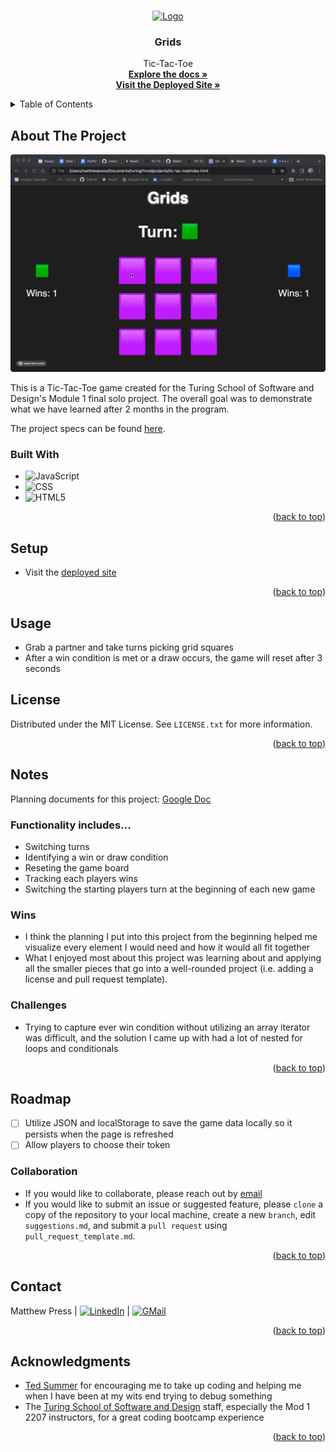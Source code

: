<a name="readme-top"></a>

<!-- PROJECT LOGO -->
<br />
<div align="center">
  <a href="https://github.com/MatthewPress/tic-tac-toe">
    <img src="assets/images/favicon.ico" alt="Logo" width="80" height="80">
  </a>

<!-- HEADER -->
<h3 align="center">Grids</h3>
  <p align="center">
    Tic-Tac-Toe
    <br />
    <a href="https://github.com/MatthewPress/tic-tac-toe"><strong>Explore the docs »</strong></a>
    <br />
    <a href="https://matthewpress.github.io/tic-tac-toe/"><strong>Visit the Deployed Site »</strong></a>
  </p>
</div>

<!-- TABLE OF CONTENTS -->
<details>
  <summary>Table of Contents</summary>
  <ol>
    <li>
      <a href="#about-the-project">About The Project</a>
      <ul>
        <li><a href="#built-with">Built With</a></li>
      </ul>
    </li>
    <li><a href="#setup">Setup</a></li>
    <li><a href="#usage">Usage</a></li>
    <li><a href="#license">License</a></li>
    <li><a href="#notes">Notes</a></li>
    <li>
      <a href="#roadmap">Roadmap</a>
      <ul>
          <li><a href="#collaboration">Collaboration</a>
      </ul>
    </li>
    <li><a href="#contact">Contact</a></li>
    <li><a href="#acknowledgments">Acknowledgments</a></li>
  </ol>
</details>

## About The Project

[![Grids Demo][product-demo]](assets/images/demo.gif)

This is a Tic-Tac-Toe game created for the Turing School of Software and Design's Module 1 final solo project. The overall goal was to demonstrate what we have learned after 2 months in the program.

The project specs can be found [here](https://frontend.turing.edu/projects/module-1/tic-tac-toe-solo-v2.html).
### Built With

* ![JavaScript][JavaScript-shield]
* ![CSS][CSS-shield]
* ![HTML5][HTML-shield]

<p align="right">(<a href="#readme-top">back to top</a>)</p>

## Setup

- Visit the [deployed site](https://matthewpress.github.io/tic-tac-toe/)

<p align="right">(<a href="#readme-top">back to top</a>)</p>

## Usage

- Grab a partner and take turns picking grid squares
- After a win condition is met or a draw occurs, the game will reset after 3 seconds

## License

Distributed under the MIT License. See `LICENSE.txt` for more information.

<p align="right">(<a href="#readme-top">back to top</a>)</p>

## Notes

Planning documents for this project: [Google Doc](https://docs.google.com/document/d/1CoiL1VDHqBoSPtplJtX_yfX9O63XWgLtd8kR_6Rthu0/edit)

### Functionality includes...
- Switching turns
- Identifying a win or draw condition
- Reseting the game board 
- Tracking each players wins
- Switching the starting players turn at the beginning of each new game

### Wins

* I think the planning I put into this project from the beginning helped me visualize every element I would need and how it would all fit together
* What I enjoyed most about this project was learning about and applying all the smaller pieces that go into a well-rounded project (i.e. adding a license and pull request template).

### Challenges

* Trying to capture ever win condition without utilizing an array iterator was difficult, and the solution I came up with had a lot of nested for loops and conditionals

<p align="right">(<a href="#readme-top">back to top</a>)</p>

## Roadmap

- [ ] Utilize JSON and localStorage to save the game data locally so it persists when the page is refreshed
- [ ] Allow players to choose their token

### Collaboration

- If you would like to collaborate, please reach out by [email](press.matt14@gmail.com)
- If you would like to submit an issue or suggested feature, please `clone` a copy of the repository to your local machine, create a new `branch`, edit `suggestions.md`, and submit a `pull request` using  `pull_request_template.md`.

<p align="right">(<a href="#readme-top">back to top</a>)</p>

## Contact

Matthew Press | [![LinkedIn][linkedin-shield]][linkedin-url] | [![GMail][gmail-shield]][gmail-url]

<p align="right">(<a href="#readme-top">back to top</a>)</p>

## Acknowledgments

* [Ted Summer](https://www.tedsummer.com/) for encouraging me to take up coding and helping me when I have been at my wits end trying to debug something
* The [Turing School of Software and Design](https://turing.edu/) staff, especially the Mod 1 2207 instructors, for a great coding bootcamp experience

<p align="right">(<a href="#readme-top">back to top</a>)</p>

<!-- MARKDOWN LINKS & IMAGES -->
[product-demo]: assets/images/demo.gif

[JavaScript-shield]: https://img.shields.io/badge/JavaScript-F7DF1E?style=for-the-badge&logo=javascript&logoColor=black
[CSS-shield]: https://img.shields.io/badge/CSS3-1572B6?style=for-the-badge&logo=css3&logoColor=white
[HTML-shield]: https://img.shields.io/badge/HTML5-E34F26?style=for-the-badge&logo=html5&logoColor=white

[linkedin-shield]: https://img.shields.io/badge/-LinkedIn-black.svg?style=for-the-badge&logo=linkedin&colorB=555
[linkedin-url]: https://linkedin.com/in/matthew-press-813961246/
[gmail-shield]: https://img.shields.io/badge/Gmail-EA4335?style=for-the-badge&logo=gmail&logoColor=white
[gmail-url]: mailto:press.matt14@gmail.com